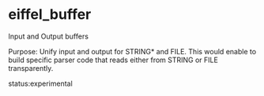 # eiffel_buffer

Input and Output buffers

Purpose:
Unify input and output for STRING* and FILE.
This would enable to build specific parser code that reads either from STRING or FILE transparently.


status:experimental
